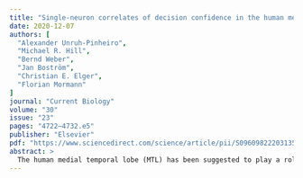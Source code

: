 ```yaml
---
title: "Single-neuron correlates of decision confidence in the human medial temporal lobe"
date: 2020-12-07
authors: [
  "Alexander Unruh-Pinheiro",
  "Michael R. Hill",
  "Bernd Weber",
  "Jan Boström",
  "Christian E. Elger",
  "Florian Mormann"
]
journal: "Current Biology"
volume: "30"
issue: "23"
pages: "4722–4732.e5"
publisher: "Elsevier"
pdf: "https://www.sciencedirect.com/science/article/pii/S096098222031352X"
abstract: >
  The human medial temporal lobe (MTL) has been suggested to play a role in valuation. However, little is known about its role in binary decisions and metacognition. We performed two decision-making tasks while recording from neurons in the human MTL. During a break, subjects consumed their preferred food item to satiation and subsequently repeated both tasks. We identified both a persistent and a transient modulation of the neural activity. Two independent subpopulations of neurons showed a persistent correlation of their firing rates with either decision confidence or reaction times. Importantly, the changes in confidence and reaction time between experimental sets were accompanied by a correlated change in the neural activity, and this correlation lasted as long as it was relevant for the behavioral task. Previous studies have suggested a transient modulation of the neural activity in the human MTL …
---
```


